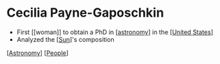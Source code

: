 # Cecilia Payne-Gaposchkin

- First [[woman]] to obtain a PhD in [[astronomy]] in the [[United States]]
- Analyzed the [[Sun]]'s composition

[[Astronomy]] [[People]]

[//begin]: # "Autogenerated link references for markdown compatibility"
[astronomy]: astronomy "Astronomy"
[United States]: united-states "United States"
[Sun]: sun "Sun"
[Astronomy]: astronomy "Astronomy"
[People]: people "People"
[//end]: # "Autogenerated link references"